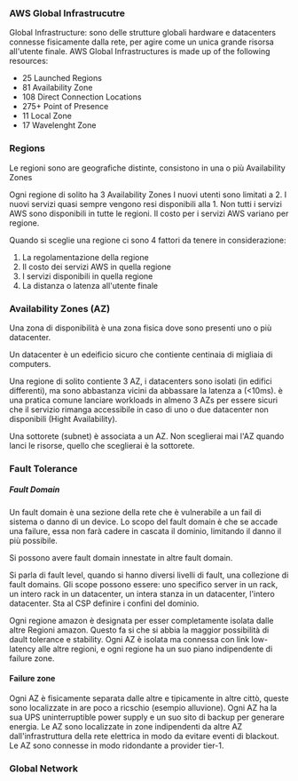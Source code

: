 

### AWS Global Infrastrucutre
Global Infrastructure: sono delle strutture globali hardware e datacenters connesse fisicamente dalla rete, per agire come un unica grande risorsa all'utente finale.
AWS Global Infrastructures is made up of the following resources:
- 25 Launched Regions
- 81 Availability Zone
- 108 Direct Connection Locations
- 275+ Point of Presence
- 11 Local Zone
- 17 Wavelenght Zone

### Regions
Le regioni sono are geografiche distinte, consistono in una o più Availability Zones

Ogni regione di solito ha 3 Availability Zones
I nuovi utenti sono limitati a 2.
I nuovi servizi quasi sempre vengono resi disponibili alla 1.
Non tutti i servizi AWS sono disponibili in tutte le regioni.
Il costo per i servizi AWS variano per regione.

Quando si sceglie una regione ci sono 4 fattori da tenere in considerazione:

1) La regolamentazione della regione
2) Il costo dei servizi AWS in quella regione
3) I servizi disponibili in quella regione
4) La distanza o latenza all'utente finale

### Availability Zones (AZ)
Una zona di disponibilità è una zona fisica dove sono presenti uno o più datacenter.

Un datacenter è un edeificio sicuro che contiente centinaia di migliaia di computers.

Una regione di solito contiente 3 AZ, i datacenters sono isolati (in edifici differenti), ma sono abbastanza vicini da abbassare la latenza a (<10ms). è una pratica comune lanciare workloads in almeno 3 AZs per essere sicuri che il servizio rimanga accessibile in caso di uno o due datacenter non disponibili (Hight Availability).

Una sottorete (subnet) è associata a un AZ.
Non sceglierai mai l'AZ quando lanci le risorse,
quello che sceglierai è la sottorete.


### Fault Tolerance

##### Fault Domain
Un fault domain è una sezione della rete che è vulnerabile a un fail di sistema o danno di un device.  Lo scopo del fault domain è che se accade una failure, essa non farà cadere in cascata il dominio, limitando il danno il più possibile.

Si possono avere fault domain innestate in altre fault domain.

Si parla di fault level, quando si hanno diversi livelli di fault, una collezione di fault domains. 
Gli scope possono essere: uno specifico server in un rack, un intero rack in un datacenter, un intera stanza in un datacenter, l'intero datacenter.
Sta al CSP definire i confini del dominio.

Ogni regione amazon è designata per esser completamente isolata dalle altre Regioni amazon. Questo fa si che si abbia la maggior possibilità di dault tolerance e stability. Ogni AZ è isolata ma connessa con link low-latency alle altre regioni, e ogni regione ha un suo piano indipendente di failure zone.

#### Failure zone
Ogni AZ è fisicamente separata dalle altre e tipicamente in altre cittò, queste sono localizzate in are poco a ricschio (esempio alluvione).
Ogni AZ ha la sua UPS uninterruptible power supply e un suo sito di backup per generare energia.
Le AZ sono localizzate in zone indipendenti da altre AZ dall'infrastruttura della rete elettrica in modo da evitare eventi di blackout.
Le AZ sono connesse in modo ridondante a provider tier-1.

### Global Network

